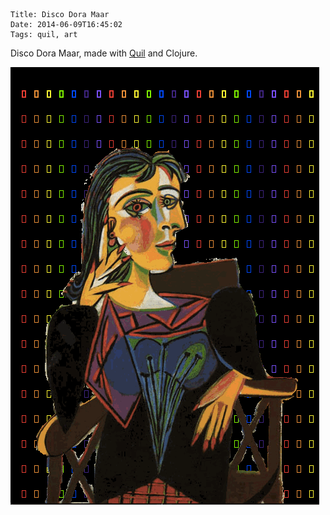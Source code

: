    Title: Disco Dora Maar
    Date: 2014-06-09T16:45:02
    Tags: quil, art

Disco Dora Maar, made with <a href="https://github.com/quil/quil">Quil</a> and Clojure.

<img src="https://raw.githubusercontent.com/shriphani/art/master/disco_dora_maar/disco_dora_maar.gif" alt="Disco Dora Maar" />